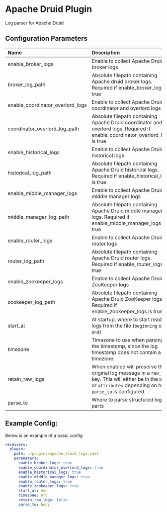 # Apache Druid Plugin

Log parser for Apache Druid

## Configuration Parameters

| Name | Description | Type | Default | Required | Values |
|:-- |:-- |:-- |:-- |:-- |:-- |
| enable_broker_logs | Enable to collect Apache Druid broker logs | bool | `true` | false |  |
| broker_log_path | Absolute filepath containing Apache druid broker logs. Required if enable_broker_logs is true | string |  | false |  |
| enable_coordinator_overlord_logs | Enable to collect Apache Druid coordinator and overlord logs | bool | `true` | false |  |
| coordinator_overlord_log_path | Absolute filepath containing Apache Druid coordinator and overlord logs. Required if enable_coordinator_overlord_logs is true | string |  | false |  |
| enable_historical_logs | Enable to collect Apache Druid historical logs | bool | `true` | false |  |
| historical_log_path | Absolute filepath containing Apache Druid historical logs. Required if enable_historical_logs is true | string |  | false |  |
| enable_middle_manager_logs | Enable to collect Apache Druid middle manager logs | bool | `true` | false |  |
| middle_manager_log_path | Absolute filepath containing Apache Druid middle manager logs. Required if enable_middle_manager_logs is true | string |  | false |  |
| enable_router_logs | Enable to collect Apache Druid router logs | bool | `true` | false |  |
| router_log_path | Absolute filepath containing Apache Druid router logs. Required if enable_router_logs is true | string |  | false |  |
| enable_zookeeper_logs | Enable to collect Apache Druid ZooKeeper logs | bool | `true` | false |  |
| zookeeper_log_path | Absolute filepath containing Apache Druid ZooKeeper logs. Required if enable_zookeeper_logs is true | string |  | false |  |
| start_at | At startup, where to start reading logs from the file (`beginning` or `end`) | string | `end` | false |  |
| timezone | Timezone to use when parsing the timestamp, since the log timestamp does not contain a timezone. | timezone | `UTC` | false |  |
| retain_raw_logs | When enabled will preserve the original log message in a `raw_log` key. This will either be in the `body` or `attributes` depending on how `parse_to` is configured. | bool | `false` | false |  |
| parse_to | Where to parse structured log parts | string | `body` | false | `body`, `attributes` |

## Example Config:

Below is an example of a basic config

```yaml
receivers:
  plugin:
    path: ./plugins/apache_druid_logs.yaml
    parameters:
      enable_broker_logs: true
      enable_coordinator_overlord_logs: true
      enable_historical_logs: true
      enable_middle_manager_logs: true
      enable_router_logs: true
      enable_zookeeper_logs: true
      start_at: end
      timezone: UTC
      retain_raw_logs: false
      parse_to: body
```
